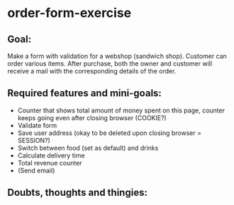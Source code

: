 # order-form-exercise
## Goal:
Make a form with validation for a webshop (sandwich shop). 
Customer can order various items. After purchase, both the owner and customer will receive a mail with the corresponding details of the order.
## Required features and mini-goals:
- Counter that shows total amount of money spent on this page, counter keeps going even after closing browser (COOKIE?)
- Validate form
- Save user address (okay to be deleted upon closing browser = SESSION?)
- Switch between food (set as default) and drinks
- Calculate delivery time
- Total revenue counter
- (Send email)
## Doubts, thoughts and thingies:
